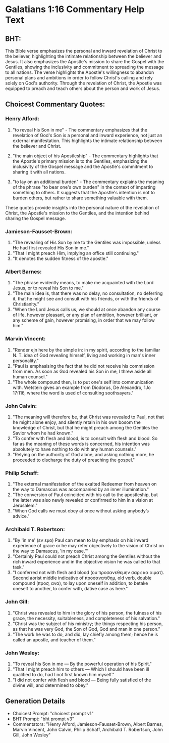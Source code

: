 # Galatians 1:16 Commentary Help Text

## BHT:
This Bible verse emphasizes the personal and inward revelation of Christ to the believer, highlighting the intimate relationship between the believer and Jesus. It also emphasizes the Apostle's mission to share the Gospel with the Gentiles, showing the inclusivity and commitment to spreading the message to all nations. The verse highlights the Apostle's willingness to abandon personal plans and ambitions in order to follow Christ's calling and rely solely on God's authority. Through the revelation of Christ, the Apostle was equipped to preach and teach others about the person and work of Jesus.

## Choicest Commentary Quotes:
### Henry Alford:
1. "to reveal his Son in me" - The commentary emphasizes that the revelation of God's Son is a personal and inward experience, not just an external manifestation. This highlights the intimate relationship between the believer and Christ.

2. "the main object of his Apostleship" - The commentary highlights that the Apostle's primary mission is to the Gentiles, emphasizing the inclusivity of the Gospel message and the Apostle's commitment to sharing it with all nations.

3. "to lay on an additional burden" - The commentary explains the meaning of the phrase "to bear one's own burden" in the context of imparting something to others. It suggests that the Apostle's intention is not to burden others, but rather to share something valuable with them.

These quotes provide insights into the personal nature of the revelation of Christ, the Apostle's mission to the Gentiles, and the intention behind sharing the Gospel message.

### Jamieson-Fausset-Brown:
1. "The revealing of His Son by me to the Gentiles was impossible, unless He had first revealed His Son in me."
2. "That I might preach Him, implying an office still continuing."
3. "It denotes the sudden fitness of the apostle."

### Albert Barnes:
1. "The phrase evidently means, to make me acquainted with the Lord Jesus, or to reveal his Son to me."
2. "The main idea is, that there was no delay, no consultation, no deferring it, that he might see and consult with his friends, or with the friends of Christianity."
3. "When the Lord Jesus calls us, we should at once abandon any course of life, however pleasant, or any plan of ambition, however brilliant, or any scheme of gain, however promising, in order that we may follow him."

### Marvin Vincent:
1. "Render ejn here by the simple in: in my spirit, according to the familiar N. T. idea of God revealing himself, living and working in man's inner personality."
2. "Paul is emphasising the fact that he did not receive his commission from men. As soon as God revealed his Son in me, I threw aside all human counsel."
3. "The whole compound then, is to put one's self into communication with. Wetstein gives an example from Diodorus, De Alexandro, 1Jo 17:116, where the word is used of consulting soothsayers."

### John Calvin:
1. "The meaning will therefore be, that Christ was revealed to Paul, not that he might alone enjoy, and silently retain in his own bosom the knowledge of Christ, but that he might preach among the Gentiles the Savior whom he had known."
2. "To confer with flesh and blood, is to consult with flesh and blood. So far as the meaning of these words is concerned, his intention was absolutely to have nothing to do with any human counsels."
3. "Relying on the authority of God alone, and asking nothing more, he proceeded to discharge the duty of preaching the gospel."

### Philip Schaff:
1. "The external manifestation of the exalted Redeemer from heaven on the way to Damascus was accompanied by an inner illumination."
2. "The conversion of Paul coincided with his call to the apostleship, but the latter was also newly revealed or confirmed to him in a vision at Jerusalem."
3. "When God calls we must obey at once without asking anybody’s advice."

### Archibald T. Robertson:
1. "By 'in me' (εν εμο) Paul can mean to lay emphasis on his inward experience of grace or he may refer objectively to the vision of Christ on the way to Damascus, 'in my case.'" 
2. "Certainly Paul could not preach Christ among the Gentiles without the rich inward experience and in the objective vision he was called to that task."
3. "I conferred not with flesh and blood (ου προσανεθεμην σαρκ κα αιματ). Second aorist middle indicative of προσανατιθημ, old verb, double compound (προσ, ανα), to lay upon oneself in addition, to betake oneself to another, to confer with, dative case as here."

### John Gill:
1. "Christ was revealed to him in the glory of his person, the fulness of his grace, the necessity, suitableness, and completeness of his salvation."
2. "Christ was the subject of his ministry; the things respecting his person, as that he was very God, the Son of God, God and man in one person."
3. "The work he was to do, and did, lay chiefly among them; hence he is called an apostle, and teacher of them."

### John Wesley:
1. "To reveal his Son in me — By the powerful operation of his Spirit." 
2. "That I might preach him to others — Which I should have been ill qualified to do, had I not first known him myself."
3. "I did not confer with flesh and blood — Being fully satisfied of the divine will, and determined to obey."


## Generation Details
- Choicest Prompt: "choicest prompt v1"
- BHT Prompt: "bht prompt v3"
- Commentators: "Henry Alford, Jamieson-Fausset-Brown, Albert Barnes, Marvin Vincent, John Calvin, Philip Schaff, Archibald T. Robertson, John Gill, John Wesley"
